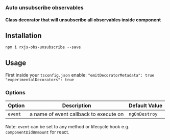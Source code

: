 ### Auto unsubscribe observables

#### Class decorator that will unsubscribe all observables inside component

## Installation

`npm i rxjs-obs-unsubscribe --save`

## Usage

First inside your `tsconfig.json` enable:
`"emitDecoratorMetadata": true`
`"experimentalDecorators": true`

### Options

| Option      | Description                                            | Default Value |
| ----------- | ------------------------------------------------------ | ------------- |
| `event`     | a name of event callback to execute on                 | `ngOnDestroy` |

Note: `event` can be set to any method or lifecycle hook e.g. `componentDidUnmount` for react.